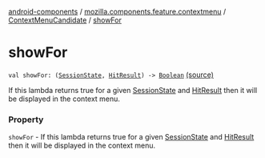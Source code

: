[android-components](../../index.md) / [mozilla.components.feature.contextmenu](../index.md) / [ContextMenuCandidate](index.md) / [showFor](./show-for.md)

# showFor

`val showFor: (`[`SessionState`](../../mozilla.components.browser.state.state/-session-state/index.md)`, `[`HitResult`](../../mozilla.components.concept.engine/-hit-result/index.md)`) -> `[`Boolean`](https://kotlinlang.org/api/latest/jvm/stdlib/kotlin/-boolean/index.html) [(source)](https://github.com/mozilla-mobile/android-components/blob/master/components/feature/contextmenu/src/main/java/mozilla/components/feature/contextmenu/ContextMenuCandidate.kt#L32)

If this lambda returns true for a given [SessionState](../../mozilla.components.browser.state.state/-session-state/index.md) and [HitResult](../../mozilla.components.concept.engine/-hit-result/index.md) then it
will be displayed in the context menu.

### Property

`showFor` - If this lambda returns true for a given [SessionState](../../mozilla.components.browser.state.state/-session-state/index.md) and [HitResult](../../mozilla.components.concept.engine/-hit-result/index.md) then it
will be displayed in the context menu.